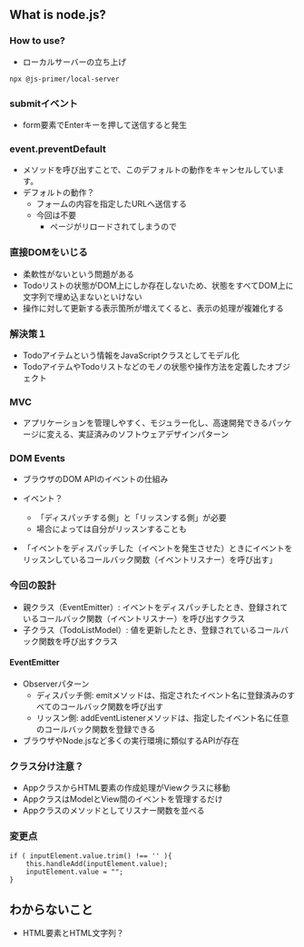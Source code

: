 ## What is node.js?


### How to use?
- ローカルサーバーの立ち上げ
```
npx @js-primer/local-server
```

### submitイベント
- form要素でEnterキーを押して送信すると発生


### event.preventDefault
- メソッドを呼び出すことで、このデフォルトの動作をキャンセルしています。
- デフォルトの動作？
  - フォームの内容を指定したURLへ送信する
  - 今回は不要
    - ページがリロードされてしまうので

### 直接DOMをいじる
- 柔軟性がないという問題がある
- Todoリストの状態がDOM上にしか存在しないため、状態をすべてDOM上に文字列で埋め込まないといけない
- 操作に対して更新する表示箇所が増えてくると、表示の処理が複雑化する

### 解決策１
- Todoアイテムという情報をJavaScriptクラスとしてモデル化
- TodoアイテムやTodoリストなどのモノの状態や操作方法を定義したオブジェクト



### MVC
- アプリケーションを管理しやすく、モジュラー化し、高速開発できるパッケージに変える、実証済みのソフトウェアデザインパターン


### DOM Events
- ブラウザのDOM APIのイベントの仕組み
- イベント？
  - 「ディスパッチする側」と「リッスンする側」が必要
  - 場合によっては自分がリッスンすることも
  
- 「イベントをディスパッチした（イベントを発生させた）ときにイベントをリッスンしているコールバック関数（イベントリスナー）を呼び出す」

### 今回の設計
- 親クラス（EventEmitter）: イベントをディスパッチしたとき、登録されているコールバック関数（イベントリスナー）を呼び出すクラス
- 子クラス（TodoListModel）: 値を更新したとき、登録されているコールバック関数を呼び出すクラス

#### EventEmitter
- Observerパターン
  - ディスパッチ側: emitメソッドは、指定されたイベント名に登録済みのすべてのコールバック関数を呼び出す
  - リッスン側: addEventListenerメソッドは、指定したイベント名に任意のコールバック関数を登録できる
- ブラウザやNode.jsなど多くの実行環境に類似するAPIが存在


### クラス分け注意？
- AppクラスからHTML要素の作成処理がViewクラスに移動
- AppクラスはModelとView間のイベントを管理するだけ
- Appクラスのメソッドとしてリスナー関数を並べる


### 変更点
```
if ( inputElement.value.trim() !== '' ){
    this.handleAdd(inputElement.value);
    inputElement.value = "";
}
```




## わからないこと
- HTML要素とHTML文字列？

